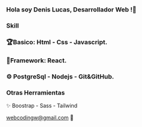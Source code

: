 ### Hola soy Denis Lucas, Desarrollador Web !👋
### Skill
### 🏆Basico: Html  - Css - Javascript.
### 👾Framework: React.
### ⚙️ PostgreSql - Nodejs - Git&GitHub.


### Otras Herramientas 

✨ Boostrap - Sass - Tailwind



webcodingw@gmail.com 📧

